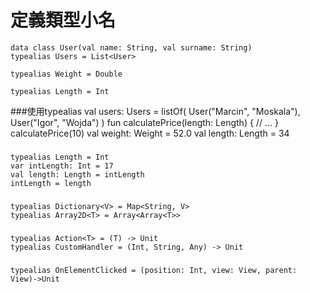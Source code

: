 # 定義類型小名
	data class User(val name: String, val surname: String)
	typealias Users = List<User>

	typealias Weight = Double
	
	typealias Length = Int

###使用typealias
	val users: Users = listOf(
	    User("Marcin", "Moskala"),
	    User("Igor", "Wojda")
	 )
	 fun calculatePrice(length: Length) {
	       // ...
	  }
	  calculatePrice(10)
	  val weight: Weight = 52.0
	  val length: Length = 34
###
	typealias Length = Int
	var intLength: Int = 17
	val length: Length = intLength
	intLength = length
	
###
	typealias Dictionary<V> = Map<String, V>
	typealias Array2D<T> = Array<Array<T>>

###
	typealias Action<T> = (T) -> Unit
	typealias CustomHandler = (Int, String, Any) -> Unit
###
	typealias OnElementClicked = (position: Int, view: View, parent: View)->Unit





